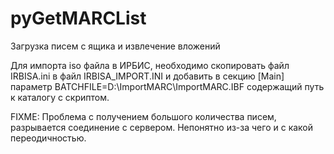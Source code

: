 # pyGetMARCList
Загрузка писем с ящика и извлечение вложений

Для импорта iso файла в ИРБИС, необходимо скопировать файл IRBISA.ini в файл IRBISA_IMPORT.INI и добавить в секцию [Main] параметр BATCHFILE=D:\ImportMARC\ImportMARC.IBF содержащий путь к каталогу с скриптом.


FIXME: Проблема с получением большого количества писем, разрывается соединение с сервером. Непонятно из-за чего и с какой переодичностью.